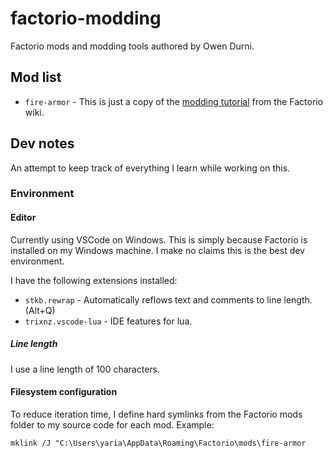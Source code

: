 # factorio-modding
Factorio mods and modding tools authored by Owen Durni.

## Mod list

*  `fire-armor` - This is just a copy of the [modding
   tutorial](https://wiki.factorio.com/Tutorial:Modding_tutorial/Gangsir) from the Factorio wiki.

## Dev notes

An attempt to keep track of everything I learn while working on this.

### Environment

#### Editor
Currently using VSCode on Windows. This is simply because Factorio is installed on my Windows
machine. I make no claims this is the best dev environment.

I have the following extensions installed:

*   `stkb.rewrap` - Automatically reflows text and comments to line length. (Alt+Q)
*   `trixnz.vscode-lua` - IDE features for lua.

##### Line length

I use a line length of 100 characters.

#### Filesystem configuration

To reduce iteration time, I define hard symlinks from the Factorio mods folder to my source code for
each mod. Example:

```
mklink /J "C:\Users\yaria\AppData\Roaming\Factorio\mods\fire-armor
```